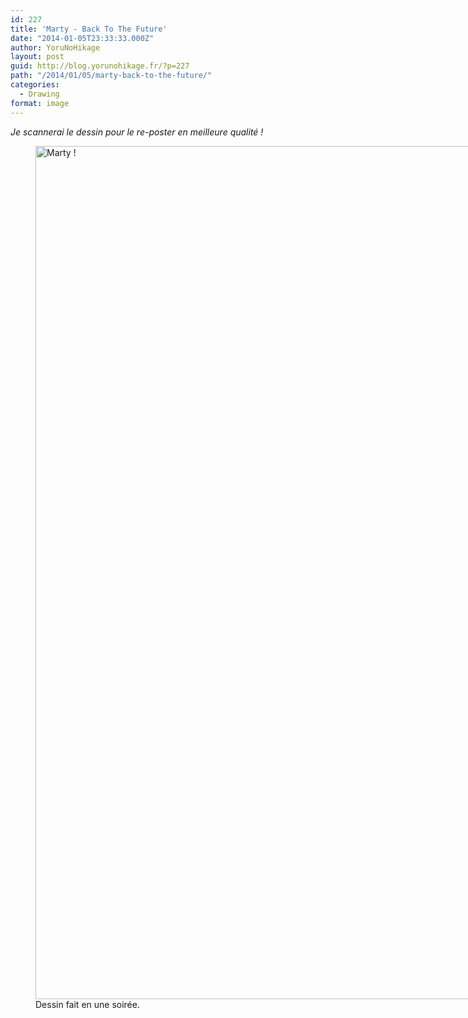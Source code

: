 ```yaml
---
id: 227
title: 'Marty - Back To The Future'
date: "2014-01-05T23:33:33.000Z"
author: YoruNoHikage
layout: post
guid: http://blog.yorunohikage.fr/?p=227
path: "/2014/01/05/marty-back-to-the-future/"
categories:
  - Drawing
format: image
---
```

_Je scannerai le dessin pour le re-poster en meilleure qualité !_

<figure style="width: 1024px" class="wp-caption aligncenter">
  <img alt="Marty !" src="https://pbs.twimg.com/media/BdK8R1UIEAAxgI-.jpg:large" width="1024" height="1365" />
  <figcaption class="wp-caption-text">Dessin fait en une soirée.</figcaption>
</figure>
